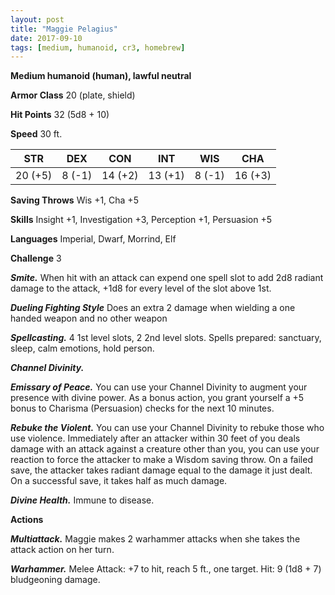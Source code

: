 ```yaml
---
layout: post
title: "Maggie Pelagius"
date: 2017-09-10
tags: [medium, humanoid, cr3, homebrew]
---
```


**Medium humanoid (human), lawful neutral**

**Armor Class** 20 (plate, shield)

**Hit Points** 32 (5d8 + 10)

**Speed** 30 ft.

|   STR   |   DEX   |   CON   |   INT   |   WIS   |   CHA   |
|:-----:|:-----:|:-----:|:-----:|:-----:|:-----:|
| 20 (+5) | 8 (-1) | 14 (+2) | 13 (+1) | 8 (-1) | 16 (+3) |

**Saving Throws** Wis +1, Cha +5

**Skills** Insight +1, Investigation +3, Perception +1, Persuasion +5

**Languages** Imperial, Dwarf, Morrind, Elf

**Challenge** 3

***Smite.*** When hit with an attack can expend one spell slot to add 2d8 radiant damage to the attack, +1d8 for every level of the slot above 1st.

***Dueling Fighting Style*** Does an extra 2 damage when wielding a one handed weapon and no other weapon

***Spellcasting.*** 4 1st level slots, 2 2nd level slots. Spells prepared: sanctuary, sleep, calm emotions, hold person.

***Channel Divinity.*** 

***Emissary of Peace.*** You can use your Channel Divinity to augment your presence with divine power. As a bonus action, you grant yourself a +5 bonus to Charisma (Persuasion) checks for the next 10 minutes.

***Rebuke the Violent.*** You can use your Channel Divinity to rebuke those who use violence. Immediately after an attacker within 30 feet of you deals damage with an attack against a creature other than you, you can use your reaction to force the attacker to make a Wisdom saving throw. On a failed save, the attacker takes radiant damage equal to the damage it just dealt. On a successful save, it takes half as much damage.

***Divine Health.*** Immune to disease.

**Actions**

***Multiattack.*** Maggie makes 2 warhammer attacks when she takes the attack action on her turn.

***Warhammer.*** Melee Attack: +7 to hit, reach 5 ft., one target. Hit: 9 (1d8 + 7) bludgeoning damage.

